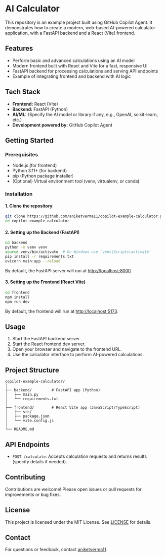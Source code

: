 # AI Calculator

This repository is an example project built using GitHub Copilot Agent. It demonstrates how to create a modern, web-based AI-powered calculator application, with a FastAPI backend and a React (Vite) frontend.

## Features

- Perform basic and advanced calculations using an AI model
- Modern frontend built with React and Vite for a fast, responsive UI
- FastAPI backend for processing calculations and serving API endpoints
- Example of integrating frontend and backend with AI logic

## Tech Stack

- **Frontend:** React (Vite)
- **Backend:** FastAPI (Python)
- **AI/ML:** (Specify the AI model or library if any, e.g., OpenAI, scikit-learn, etc.)
- **Development powered by:** GitHub Copilot Agent

## Getting Started

### Prerequisites

- Node.js (for frontend)
- Python 3.11+ (for backend)
- pip (Python package installer)
- (Optional) Virtual environment tool (venv, virtualenv, or conda)

### Installation

#### 1. Clone the repository

```bash
git clone https://github.com/aniketverma11/copilot-example-calculator.git
cd copilot-example-calculator
```

#### 2. Setting up the Backend (FastAPI)

```bash
cd backend
python -m venv venv
source venv/bin/activate  # On Windows use `venv\Scripts\activate`
pip install -r requirements.txt
uvicorn main:app --reload
```

By default, the FastAPI server will run at [http://localhost:8000](http://localhost:8000).

#### 3. Setting up the Frontend (React Vite)

```bash
cd frontend
npm install
npm run dev
```

By default, the frontend will run at [http://localhost:5173](http://localhost:5173).

## Usage

1. Start the FastAPI backend server.
2. Start the React frontend dev server.
3. Open your browser and navigate to the frontend URL.
4. Use the calculator interface to perform AI-powered calculations.

## Project Structure

```
copilot-example-calculator/
│
├── backend/         # FastAPI app (Python)
│   ├── main.py
│   └── requirements.txt
│
├── frontend/        # React Vite app (JavaScript/TypeScript)
│   ├── src/
│   ├── package.json
│   └── vite.config.js
│
└── README.md
```

## API Endpoints

- `POST /calculate`: Accepts calculation requests and returns results (specify details if needed).

## Contributing

Contributions are welcome! Please open issues or pull requests for improvements or bug fixes.

## License

This project is licensed under the MIT License. See [LICENSE](LICENSE) for details.

## Contact

For questions or feedback, contact [aniketverma11](https://github.com/aniketverma11).
